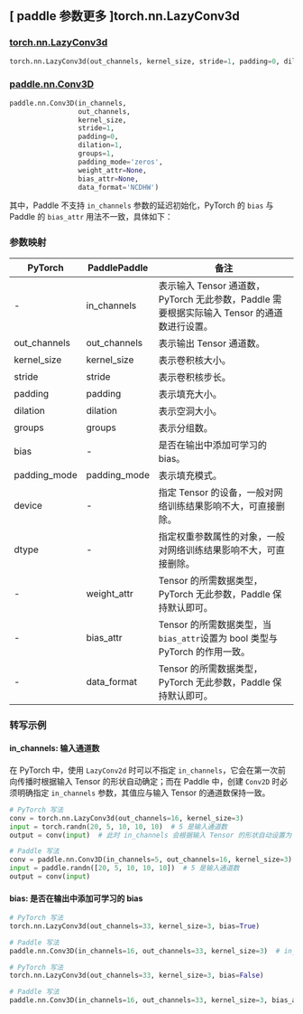 ## [ paddle 参数更多 ]torch.nn.LazyConv3d
### [torch.nn.LazyConv3d](https://pytorch.org/docs/stable/generated/torch.nn.LazyConv3d.html)

```python
torch.nn.LazyConv3d(out_channels, kernel_size, stride=1, padding=0, dilation=1, groups=1, bias=True, padding_mode='zeros', device=None, dtype=None)
```

### [paddle.nn.Conv3D](https://www.paddlepaddle.org.cn/documentation/docs/zh/develop/api/paddle/nn/Conv3D_cn.html#conv3d)

```python
paddle.nn.Conv3D(in_channels,
                 out_channels,
                 kernel_size,
                 stride=1,
                 padding=0,
                 dilation=1,
                 groups=1,
                 padding_mode='zeros',
                 weight_attr=None,
                 bias_attr=None,
                 data_format='NCDHW')
```

其中，Paddle 不支持 `in_channels` 参数的延迟初始化，PyTorch 的 `bias` 与 Paddle 的 `bias_attr` 用法不一致，具体如下：
### 参数映射

| PyTorch       | PaddlePaddle | 备注                                                   |
| ------------- | ------------ | ------------------------------------------------------ |
| -             | in_channels            | 表示输入 Tensor 通道数，PyTorch 无此参数，Paddle 需要根据实际输入 Tensor 的通道数进行设置。                           |
| out_channels  | out_channels            | 表示输出 Tensor 通道数。                           |
| kernel_size   | kernel_size            | 表示卷积核大小。                           |
| stride        | stride            | 表示卷积核步长。                           |
| padding       | padding            | 表示填充大小。                           |
| dilation      | dilation            | 表示空洞大小。                           |
| groups          | groups            | 表示分组数。                           |
| bias          | -            | 是否在输出中添加可学习的 bias。                           |
| padding_mode          | padding_mode            | 表示填充模式。                           |
| device        | -            | 指定 Tensor 的设备，一般对网络训练结果影响不大，可直接删除。   |
| dtype         | -            | 指定权重参数属性的对象，一般对网络训练结果影响不大，可直接删除。 |
| -             | weight_attr  | Tensor 的所需数据类型，PyTorch 无此参数，Paddle 保持默认即可。 |
| -             | bias_attr    | Tensor 的所需数据类型，当`bias_attr`设置为 bool 类型与 PyTorch 的作用一致。 |
| -             | data_format  | Tensor 的所需数据类型，PyTorch 无此参数，Paddle 保持默认即可。 |


### 转写示例

#### in_channels: 输入通道数
在 PyTorch 中，使用 `LazyConv2d` 时可以不指定 `in_channels`，它会在第一次前向传播时根据输入 Tensor 的形状自动确定；而在 Paddle 中，创建 `Conv2D` 时必须明确指定 `in_channels` 参数，其值应与输入 Tensor 的通道数保持一致。
```python
# PyTorch 写法
conv = torch.nn.LazyConv3d(out_channels=16, kernel_size=3)
input = torch.randn(20, 5, 10, 10, 10)  # 5 是输入通道数
output = conv(input)  # 此时 in_channels 会根据输入 Tensor 的形状自动设置为 5

# Paddle 写法
conv = paddle.nn.Conv3D(in_channels=5, out_channels=16, kernel_size=3)  # 需要明确指定 in_channels
input = paddle.randn([20, 5, 10, 10, 10])  # 5 是输入通道数
output = conv(input)
```

#### bias: 是否在输出中添加可学习的 bias
```python
# PyTorch 写法
torch.nn.LazyConv3d(out_channels=33, kernel_size=3, bias=True)

# Paddle 写法
paddle.nn.Conv3D(in_channels=16, out_channels=33, kernel_size=3)  # in_channels 需要根据实际输入的通道数进行设置
```
```python
# PyTorch 写法
torch.nn.LazyConv3d(out_channels=33, kernel_size=3, bias=False)

# Paddle 写法
paddle.nn.Conv3D(in_channels=16, out_channels=33, kernel_size=3, bias_attr=False)  # in_channels 需要根据实际输入的通道数进行设置
```
